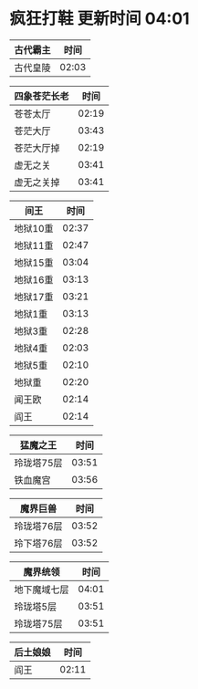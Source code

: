 # 疯狂打鞋 更新时间 04:01

| 古代霸主   | 时间    |
|--------|-------|
| 古代皇陵 | 02:03 |

| 四象苍茫长老   | 时间    |
|--------|-------|
| 苍苍太厅 | 02:19 |
| 苍茫大厅 | 03:43 |
| 苍茫大厅掉 | 02:19 |
| 虚无之关 | 03:41 |
| 虚无之关掉 | 03:41 |

| 间王   | 时间    |
|--------|-------|
| 地狱10重 | 02:37 |
| 地狱11重 | 02:47 |
| 地狱15重 | 03:04 |
| 地狱16重 | 03:13 |
| 地狱17重 | 03:21 |
| 地狱1重 | 03:13 |
| 地狱3重 | 02:28 |
| 地狱4重 | 02:03 |
| 地狱5重 | 02:10 |
| 地狱重 | 02:20 |
| 闻王欧 | 02:14 |
| 阎王 | 02:14 |

| 猛魔之王   | 时间    |
|--------|-------|
| 玲珑塔75层 | 03:51 |
| 铁血魔宫 | 03:56 |

| 魔界巨兽   | 时间    |
|--------|-------|
| 玲珑塔76层 | 03:52 |
| 玲下塔76层 | 03:52 |

| 魔界统领   | 时间    |
|--------|-------|
| 地下魔域七层 | 04:01 |
| 玲珑塔5层 | 03:51 |
| 玲珑塔75层 | 03:51 |

| 后土娘娘   | 时间    |
|--------|-------|
| 阎王 | 02:11 |